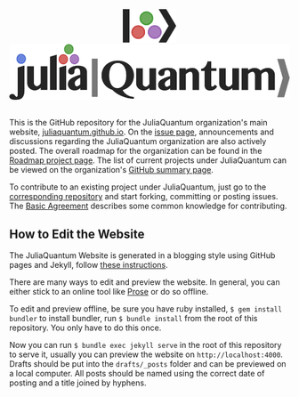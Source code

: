 <a name="logo"/>
<div align="center">
<a href="http://juliaquantum.github.io/" target="_blank">
<img src="images/logo_icon.png" alt="JuliaQuantum Logo" height="60"></img>
</a>
</div>

<a name="Textlogo"/>
<div align="center">
<a href="http://juliaquantum.github.io/" target="_blank">
<img src="images/logo_hires.png" alt="JuliaQuantum Logo in Text" height="100"></img>
</a>
</div>


##

This is the GitHub repository for the JuliaQuantum organization's main website, [juliaquantum.github.io](http://juliaquantum.github.io/). On the [issue page](https://github.com/JuliaQuantum/JuliaQuantum.github.io/issues), announcements and discussions regarding the JuliaQuantum organization are also actively posted. The overall roadmap for the organization can be found in the [Roadmap project page](https://github.com/JuliaQuantum/Roadmap). The list of current projects under JuliaQuantum can be viewed on the organization's [GitHub summary page](https://github.com/JuliaQuantum).

To contribute to an existing project under JuliaQuantum, just go to the [corresponding repository](https://github.com/JuliaQuantum) and start forking, committing or posting issues. The [Basic Agreement](https://github.com/JuliaQuantum/JuliaQuantum.github.io/issues/3) describes some common knowledge for contributing.


## How to Edit the Website

The JuliaQuantum Website is generated in a blogging style using GitHub pages and Jekyll,
follow [these instructions](https://help.github.com/articles/using-jekyll-with-pages).

There are many ways to edit and preview the website.
In general, you can either stick to an online tool like [Prose](http://prose.io) or do so offline.

To edit and preview offline, be sure you have ruby installed,
`$ gem install bundler` to install bundler, run `$ bundle install` from the root of this repository.
You only have to do this once.

Now you can run `$ bundle exec jekyll serve` in the root of this repository to serve it,
usually you can preview the website on `http://localhost:4000`.
Drafts should be put into the `drafts/_posts` folder and can be previewed on a local computer.
All posts should be named using the correct date of posting and a title joined by hyphens.
